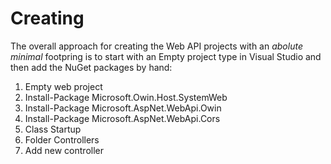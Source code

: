 # Creating

The overall approach for creating the Web API projects with an
*abolute minimal* footpring is to start with an Empty project type in
Visual Studio and then add the NuGet packages by hand:

  1. Empty web project
  2. Install-Package Microsoft.Owin.Host.SystemWeb
  3. Install-Package Microsoft.AspNet.WebApi.Owin
  4. Install-Package Microsoft.AspNet.WebApi.Cors
  5. Class Startup
  6. Folder Controllers
  7. Add new controller

